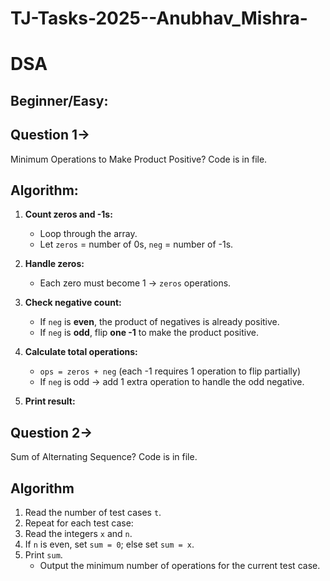 # TJ-Tasks-2025--Anubhav_Mishra-
# DSA
## Beginner/Easy:
## Question 1->
Minimum Operations to Make Product Positive?
Code is in file.

## Algorithm:

1. **Count zeros and -1s:**  
   - Loop through the array.  
   - Let `zeros` = number of 0s, `neg` = number of -1s.  

2. **Handle zeros:**  
   - Each zero must become 1 → `zeros` operations.  

3. **Check negative count:**  
   - If `neg` is **even**, the product of negatives is already positive.  
   - If `neg` is **odd**, flip **one -1** to make the product positive.  

4. **Calculate total operations:**  
   - `ops = zeros + neg` (each -1 requires 1 operation to flip partially)  
   - If `neg` is odd → add 1 extra operation to handle the odd negative.  

5. **Print result:**
## Question 2->
Sum of Alternating Sequence? Code is in file.
## Algorithm

1. Read the number of test cases `t`.  
2. Repeat for each test case:  
3. Read the integers `x` and `n`.  
4. If `n` is even, set `sum = 0`; else set `sum = x`.  
5. Print `sum`.  
   - Output the minimum number of operations for the current test case.  

